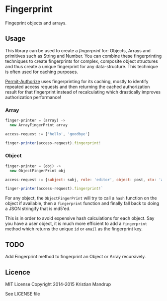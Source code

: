 # Fingerprint

Fingeprint objects and arrays.

## Usage

This library can be used to create a *fingerprint* for: Objects, Arrays and primitives such as String and Number.
You can combine these fingerprinting techniques to create fingerprints for complex, composite object structures
 and thus create a unique fingerprint for any data-structure.
This technique is often used for caching purposes.

[Permit-Authorize](https://github.com/kristianmandrup/permit-authorize) uses fingerprinting for its caching,
mostly to identify repeated access requests and then returning the cached authorization
result for that fingerprint instead of recalculating which drastically improves authorization performance!

### Array

```js
finger-printer = (array) ->
  new ArrayFingerPrint array

access-request := ['hello', 'goodbye']

finger-printer(access-request).fingerprint!
```

### Object

```js
finger-printer = (obj) ->
  new ObjectFingerPrint obj

access-request := {subject: subj, role: 'editor', object: post, ctx: 'admin'}

finger-printer(access-request).fingerprint!`
```

For any object, the `ObjectFingerPrint` will try to call a `hash` function on the object if available, then a
`fingerprint` function and finally fall back to doing a JSON stringify that is md5'ed.

This is in order to avoid expensive hash calculations for each object. Say you have a user object, it is much
more efficient to add a `fingerprint` method which returns the unique `id` or `email` as the fingerprint key.

## TODO

Add Fingerprint method to fingerprint an Object or Array recursively.

## Licence

MIT License
Copyright 2014-2015 Kristian Mandrup

See LICENSE file